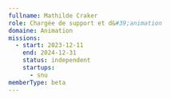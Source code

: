 ```yaml
---
fullname: Mathilde Craker
role: Chargée de support et d&#39;animation
domaine: Animation
missions:
  - start: 2023-12-11
    end: 2024-12-31
    status: independent
    startups:
      - snu
memberType: beta
---
```

